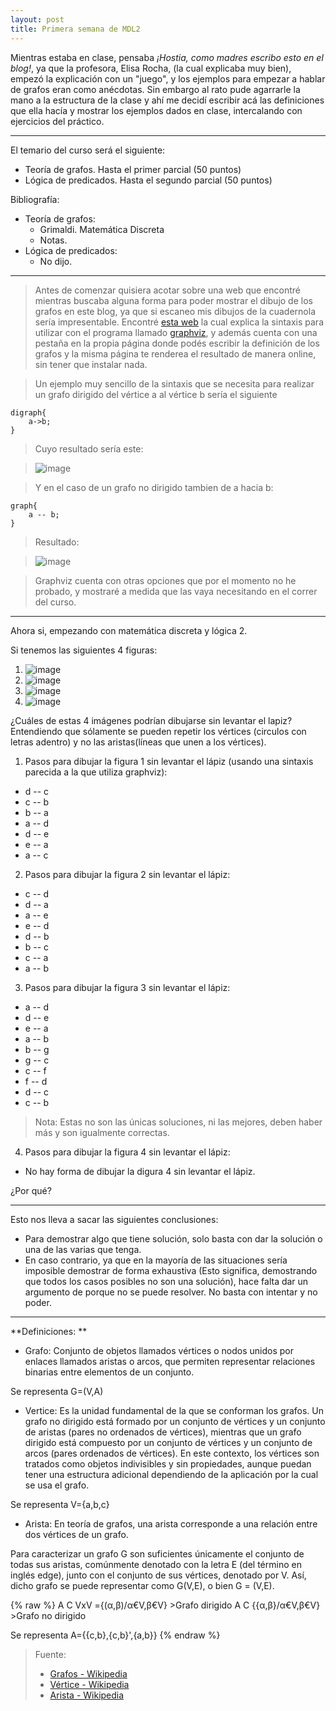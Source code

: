```yaml
---
layout: post
title: Primera semana de MDL2
---
```


Mientras estaba en clase, pensaba *¡Hostia, como madres escribo esto en el blog!*, ya que la profesora, Elisa Rocha, (la cual explicaba muy bien), empezó la explicación con un "juego", y los ejemplos para empezar a hablar de grafos eran como anécdotas.
Sin embargo al rato pude agarrarle la mano a la estructura de la clase y ahí me decidí escribir acá las definiciones que ella hacía y mostrar los ejemplos dados en clase, intercalando con ejercicios del práctico.

---

El temario del curso será el siguiente:
- Teoría de grafos. Hasta el primer parcial (50 puntos)
- Lógica de predicados. Hasta el segundo parcial (50 puntos)

Bibliografía:
- Teoría de grafos:
    - Grimaldi. Matemática Discreta
    - Notas.
- Lógica de predicados:
    - No dijo.

---
> Antes de comenzar quisiera acotar sobre una web que encontré mientras buscaba alguna forma para poder mostrar el dibujo de los grafos en este blog, ya que si escaneo mis dibujos de la cuadernola sería impresentable. Encontré [esta web](http://graphs.grevian.org/) la cual explica la sintaxis para utilizar con el programa llamado [graphviz](http://graphviz.org/), y además cuenta con una pestaña en la propia página donde podés escribir la definición de los grafos y la misma página te renderea el resultado de manera online, sin tener que instalar nada.

> Un ejemplo muy sencillo de la sintaxis que se necesita para realizar un grafo dirigido del vértice a al vértice b sería el siguiente

    digraph{
        a->b;
    }

> Cuyo resultado sería este:

> ![image]({{site.url}}/img/digraph_a-b.png)

> Y en el caso de un grafo no dirigido tambien de a hacia b:

    graph{
        a -- b;
    }

> Resultado:

> ![image]({{site.url}}/img/graph_a-b.png)

> Graphviz cuenta con otras opciones que por el momento no he probado, y mostraré a medida que las vaya necesitando en el correr del curso.

---

Ahora si, empezando con matemática discreta y lógica 2.

Si tenemos las siguientes 4 figuras:

1) ![image]({{url.site}}/img/mdl2/clase1/ejemplo1.png)
2) ![image]({{url.site}}/img/mdl2/clase1/ejemplo2.png)
3) ![image]({{url.site}}/img/mdl2/clase1/ejemplo3.png)
4) ![image]({{url.site}}/img/mdl2/clase1/ejemplo4.png)

¿Cuáles de estas 4 imágenes podrían dibujarse sin levantar el lapiz? Entendiendo que sólamente se pueden repetir los vértices (circulos con letras adentro) y no las aristas(líneas que unen a los vértices).

1) Pasos para dibujar la figura 1 sin levantar el lápiz (usando una sintaxis parecida a la que utiliza graphviz):
- d -- c
- c -- b
- b -- a
- a -- d
- d -- e
- e -- a
- a -- c

2) Pasos para dibujar la figura 2 sin levantar el lápiz:
- c -- d
- d -- a
- a -- e
- e -- d
- d -- b
- b -- c
- c -- a
- a -- b

3) Pasos para dibujar la figura 3 sin levantar el lápiz:
- a -- d
- d -- e
- e -- a
- a -- b
- b -- g
- g -- c
- c -- f
- f -- d
- d -- c
- c -- b

>Nota: Estas no son las únicas soluciones, ni las mejores, deben haber más y son igualmente correctas.

4) Pasos para dibujar la figura 4 sin levantar el lápiz:
- No hay forma de dibujar la digura 4 sin levantar el lápiz.

¿Por qué?

---

Esto nos lleva a sacar las siguientes conclusiones:
- Para demostrar algo que tiene solución, solo basta con dar la solución o una de las varias que tenga.
- En caso contrario, ya que en la mayoría de las situaciones sería imposible demostrar de forma exhaustiva (Esto significa, demostrando que todos los casos posibles no son una solución), hace falta dar un argumento de porque no se puede resolver. No basta con intentar y no poder.

---

**Definiciones: **
- Grafo: Conjunto de objetos llamados vértices o nodos unidos por enlaces llamados aristas o arcos, que permiten representar relaciones binarias  entre elementos de un conjunto.

Se representa G=(V,A)

- Vertice: Es la unidad fundamental de la que se conforman los grafos. Un grafo no dirigido está formado por un conjunto de vértices y un conjunto de aristas (pares no ordenados de vértices), mientras que un grafo dirigido está compuesto por un conjunto de vértices y un conjunto de arcos (pares ordenados de vértices). En este contexto, los vértices son tratados como objetos indivisibles y sin propiedades, aunque puedan tener una estructura adicional dependiendo de la aplicación por la cual se usa el grafo.

Se representa V={a,b,c}

- Arista: En teoría de grafos, una arista corresponde a una relación entre dos vértices de un grafo.

Para caracterizar un grafo G son suficientes únicamente el conjunto de todas sus aristas, comúnmente denotado con la letra E (del término en inglés edge), junto con el conjunto de sus vértices, denotado por V. Así, dicho grafo se puede representar como G(V,E), o bien G = (V,E).

{% raw %}
A С VxV ={(α,β)/α€V,β€V} >Grafo dirigido
A С {{α,β}/α€V,β€V} >Grafo no dirigido

Se representa A={{c,b},{c,b}',{a,b}}
{% endraw %}
>Fuente:
> - [Grafos - Wikipedia](https://es.wikipedia.org/wiki/Grafo)
> - [Vértice - Wikipedia](https://es.wikipedia.org/wiki/V%C3%A9rtice_(teor%C3%ADa_de_grafos))
> - [Arista - Wikipedia](https://es.wikipedia.org/wiki/Arista_(teor%C3%ADa_de_grafos))
